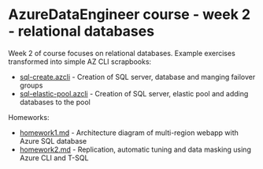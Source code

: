 # AzureDataEngineer course - week 2 - relational databases

Week 2 of course focuses on relational databases. Example exercises transformed into simple AZ CLI scrapbooks:

- [sql-create.azcli](sql-create.azcli) - Creation of SQL server, database and manging failover groups
- [sql-elastic-pool.azcli](sql-elastic-pool.azcli) - Creation of SQL server, elastic pool and adding databases to the pool

Homeworks:
- [homework1.md](homework1.md) - Architecture diagram of multi-region webapp with Azure SQL database
- [homework2.md](homework2.md) - Replication, automatic tuning and data masking using Azure CLI and T-SQL

